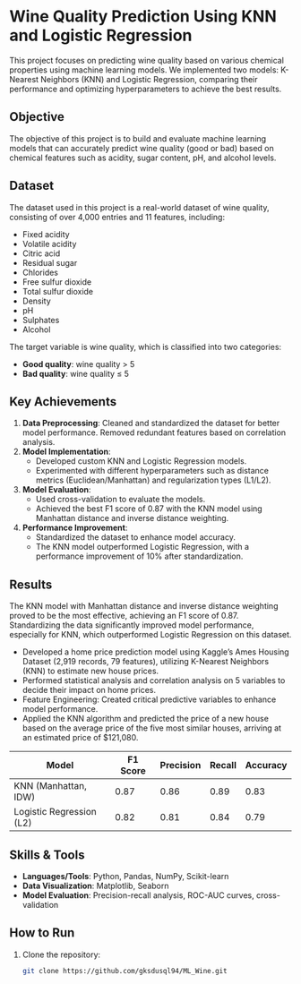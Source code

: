 # Wine Quality Prediction Using KNN and Logistic Regression

This project focuses on predicting wine quality based on various chemical properties using machine learning models. We implemented two models: K-Nearest Neighbors (KNN) and Logistic Regression, comparing their performance and optimizing hyperparameters to achieve the best results.

## Objective

The objective of this project is to build and evaluate machine learning models that can accurately predict wine quality (good or bad) based on chemical features such as acidity, sugar content, pH, and alcohol levels.

## Dataset

The dataset used in this project is a real-world dataset of wine quality, consisting of over 4,000 entries and 11 features, including:

- Fixed acidity
- Volatile acidity
- Citric acid
- Residual sugar
- Chlorides
- Free sulfur dioxide
- Total sulfur dioxide
- Density
- pH
- Sulphates
- Alcohol

The target variable is wine quality, which is classified into two categories:
- **Good quality**: wine quality > 5
- **Bad quality**: wine quality ≤ 5

## Key Achievements

1. **Data Preprocessing**: Cleaned and standardized the dataset for better model performance. Removed redundant features based on correlation analysis.
2. **Model Implementation**:
   - Developed custom KNN and Logistic Regression models.
   - Experimented with different hyperparameters such as distance metrics (Euclidean/Manhattan) and regularization types (L1/L2).
3. **Model Evaluation**: 
   - Used cross-validation to evaluate the models.
   - Achieved the best F1 score of 0.87 with the KNN model using Manhattan distance and inverse distance weighting.
4. **Performance Improvement**:
   - Standardized the dataset to enhance model accuracy.
   - The KNN model outperformed Logistic Regression, with a performance improvement of 10% after standardization.

## Results

The KNN model with Manhattan distance and inverse distance weighting proved to be the most effective, achieving an F1 score of 0.87. Standardizing the data significantly improved model performance, especially for KNN, which outperformed Logistic Regression on this dataset.

- Developed a home price prediction model using Kaggle’s Ames Housing Dataset (2,919 records, 79 features), utilizing K-Nearest Neighbors (KNN) to estimate new house prices.
- Performed statistical analysis and correlation analysis on 5 variables to decide their impact on home prices.
-	Feature Engineering: Created critical predictive variables to enhance model performance.
-	Applied the KNN algorithm and predicted the price of a new house based on the average price of the five most similar houses, arriving at an estimated price of $121,080.


| Model                    | F1 Score | Precision | Recall | Accuracy |
|--------------------------|----------|-----------|--------|----------|
| KNN (Manhattan, IDW)      | 0.87     | 0.86      | 0.89   | 0.83     |
| Logistic Regression (L2)  | 0.82     | 0.81      | 0.84   | 0.79     |

## Skills & Tools

- **Languages/Tools**: Python, Pandas, NumPy, Scikit-learn
- **Data Visualization**: Matplotlib, Seaborn
- **Model Evaluation**: Precision-recall analysis, ROC-AUC curves, cross-validation

## How to Run

1. Clone the repository:
   ```bash
   git clone https://github.com/gksdusql94/ML_Wine.git
